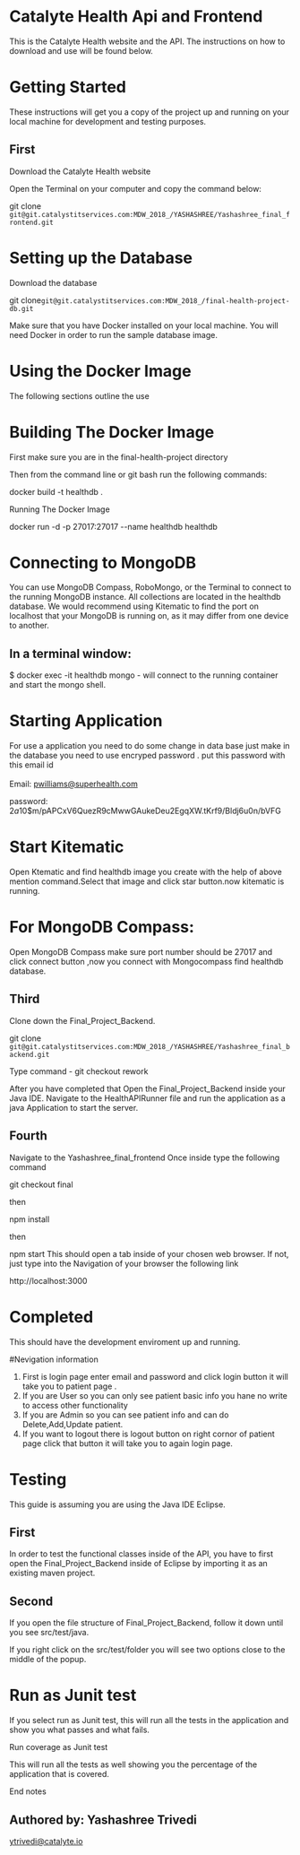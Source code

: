 # Catalyte Health Api and Frontend

This is the Catalyte Health website and the API. The instructions on how to download and use will be found below.


# Getting Started

These instructions will get you a copy of the project up and running on your local
machine for development and testing purposes.


## First


Download the Catalyte Health website

Open the Terminal on your computer and copy the command below:

git clone `git@git.catalystitservices.com:MDW_2018_/YASHASHREE/Yashashree_final_frontend.git`

# Setting up the Database

Download the database

git clone`git@git.catalystitservices.com:MDW_2018_/final-health-project-db.git`

Make sure that you have Docker installed
on your local machine. You will need Docker in order to run the sample database image.


# Using the Docker Image

The following sections outline the use


# Building The Docker Image

First make sure you are in the final-health-project directory

Then from the command line or git bash run the following commands:

docker build -t healthdb .

Running The Docker Image

docker run -d -p 27017:27017 --name healthdb healthdb        

# Connecting to MongoDB

You can use MongoDB Compass, RoboMongo, or the Terminal to connect to the
running MongoDB instance. All collections are located in the healthdb database.
We would recommend using Kitematic to find the port on localhost that your
MongoDB is running on, as it may differ from one device to another.


## In a terminal window:

$ docker exec -it healthdb mongo - will connect to the running container and start the mongo shell.

# Starting Application 
For use a application you need to do some change in data base just make in the database you need to use encryped password .
put this password with this email id <br/><br/>
Email: pwilliams@superhealth.com <br/>

password:  $2a$10$m/pAPCxV6QuezR9cMwwGAukeDeu2EgqXW.tKrf9/Bldj6u0n/bVFG

# Start Kitematic
Open Ktematic and find healthdb image you create with the help of above mention command.Select that image and  click star button.now kitematic is running.

# For MongoDB Compass:
Open MongoDB Compass make sure port number should be 27017 and click connect button ,now you connect with Mongocompass find healthdb database.

## Third

Clone down the Final_Project_Backend.

 git clone `git@git.catalystitservices.com:MDW_2018_/YASHASHREE/Yashashree_final_backend.git`
 
 Type command - git checkout rework

After you have completed that Open the Final_Project_Backend inside your Java IDE. Navigate
 to the HealthAPIRunner file and run the application as a java Application to start the server.

## Fourth

Navigate to the Yashashree_final_frontend Once inside type the following command

git checkout final

then

npm install

then

npm start
This should open a tab inside of your chosen web browser.
If not, just type into the Navigation of your browser the following link

http://localhost:3000


# Completed

This should have the development enviroment up and running.

#Nevigation information
1. First is login page enter email and password and click login button it will take you to patient page .
2. If you are User so you can only see patient basic info you hane no write to access other functionality
3. If  you are Admin so you can see patient info and can do Delete,Add,Update patient.
4. If you want to logout there is logout button on right cornor of patient page click that button it will take you to again login page.

# Testing

This guide is assuming you are using the Java IDE Eclipse.


##  First

In order to test the functional classes inside of the API, you have to first open the Final_Project_Backend inside of Eclipse by importing it as an existing maven project.


## Second

If you open the file structure of Final_Project_Backend, follow it down until you see src/test/java.

If you right click on the src/test/folder you will see two options close to the middle of the popup.


# Run as Junit test

If you select run as Junit test, this will run all the tests in the application and show you what passes and what fails.


Run coverage as Junit test

This will run all the tests as well showing you the percentage of the application that is covered. 


End notes

## Authored by: Yashashree Trivedi 
ytrivedi@catalyte.io